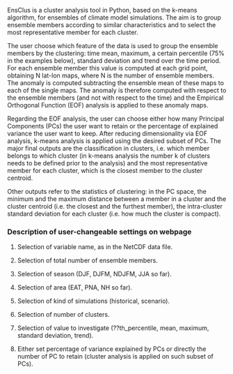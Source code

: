 EnsClus is a cluster analysis tool in Python, based on the k-means algorithm, for ensembles of climate model simulations. The aim is to group ensemble members according to similar characteristics and to select the most representative member for each cluster.

The user choose which feature of the data is used to group the ensemble members by the clustering: time mean, maximum, a certain percentile (75% in the examples below), standard deviation and trend over the time period. For each ensemble member this value is computed at each grid point, obtaining N lat-lon maps, where N is the number of ensemble members. The anomaly is computed subtracting the ensemble mean of these maps to each of the single maps. The anomaly is therefore computed with respect to the ensemble members (and not with respect to the time) and the Empirical Orthogonal Function (EOF) analysis is applied to these anomaly maps.

Regarding the EOF analysis, the user can choose either how many Principal Components (PCs) the user want to retain or the percentage of explained variance the user want to keep. After reducing dimensionality via EOF analysis, k-means analysis is applied using the desired subset of PCs. The major final outputs are the classification in clusters, i.e. which member belongs to which cluster (in k-means analysis the number k of clusters needs to be defined prior to the analysis) and the most representative member for each cluster, which is the closest member to the cluster centroid.

Other outputs refer to the statistics of clustering: in the PC space, the minimum and the maximum distance between a member in a cluster and the cluster centroid (i.e. the closest and the furthest member), the intra-cluster standard deviation for each cluster (i.e. how much the cluster is compact).

### Description of user-changeable settings on webpage

1) Selection of variable name, as in the NetCDF data file.

2) Selection of total number of ensemble members.

3) Selection of season (DJF, DJFM, NDJFM, JJA so far).

4) Selection of area (EAT, PNA, NH so far).

5) Selection of kind of simulations (historical, scenario).

6) Selection of number of clusters.

7) Selection of value to investigate (??th_percentile, mean, maximum, standard deviation, trend).

8) Either set percentage of variance explained by PCs or directly the number of PC to retain (cluster analysis is applied on such subset of PCs).
